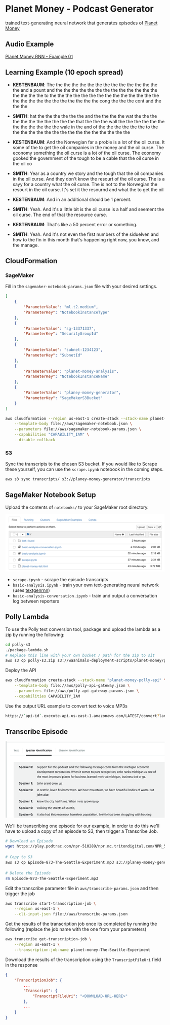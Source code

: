 # Planet Money - Podcast Generator

trained text-generating neural network that generates episodes of [Planet Money](https://www.npr.org/sections/money/)

## Audio Example

[Planet Money RNN - Example 01](https://soundcloud.com/gloverdude/planet-money-rnn-example-01)

## Learning Example (10 epoch spread)

* **KESTENBAUM**: The the the the the the the the the the the the the the the and a pount and the the the the the the the the the the the the the the the the the to the the the the the the the the the the the the the the the the the the the the the the the the the cong the the the cont and the the the

* **SMITH**: hat the the the the the the and the the the the wat the the the the the the the the the the the that the the the wall the the the the the the the the the the the the wale in the and of the the the the the the to the the the the the the the the the the the the the the the the

* **KESTENBAUM**: And the Norwegian far a proble is a lot of the oil curse. It some of the to get the oil companies in the money and the oil curse. The economy something the oil curse is a lot of the oil curse. The economy gooked the government of the tough to be a cable that the oil curse in the oil co

* **SMITH**: Year as a country we story and the tough that the oil companies in the oil curse. And they don't know the resourt of the oil curse. The is a sayy for a country what the oil curse. The is not to the Norwegian the resourt in the oil curse. It's set it the resournd and what the to get the oil

* **KESTENBAUM**: And in an additional should be 1 percent.

* **SMITH**: Yeah. And it's a little bit is the oil curse is a half and seement the oil curse. The end of that the resource curse.

* **KESTENBAUM**: That's like a 50 percent error or something.

* **SMITH**: Yeah. And it's not even the first numbers of the siduelven and how to the fin in this month that's happening right now, you know, and the manage.

## CloudFormation

### SageMaker

Fill in the `sagemaker-notebook-params.json` file with your desired settings.

```json
[
    {
        "ParameterValue": "ml.t2.medium",
        "ParameterKey": "NotebookInstanceType"
    },
    {
        "ParameterValue": "sg-13371337",
        "ParameterKey": "SecurityGroupId"
    },
    {
        "ParameterValue": "subnet-1234123",
        "ParameterKey": "SubnetId"
    },
    {
        "ParameterValue": "planet-money-analysis",
        "ParameterKey": "NotebookInstanceName"
    },
    {
        "ParameterValue": "planey-money-generator",
        "ParameterKey": "SageMakerS3Bucket"
    }
]
```

```bash
aws cloudformation --region us-east-1 create-stack --stack-name planet-money-sagemaker \
    --template-body file://aws/sagemaker-notebook.json \
    --parameters file://aws/sagemaker-notebook-params.json \
    --capabilities "CAPABILITY_IAM" \
    --disable-rollback
```

### S3

Sync the transcripts to the chosen S3 bucket. If you would like to Scrape these yourself, you can use the `scrape.ipynb` notebook in the coming steps.

```bash
aws s3 sync transcripts/ s3://planey-money-generator/transcripts
```

## SageMaker Notebook Setup

Upload the contents of `notebooks/` to your SageMaker root directory.

![SageMaker example](img/sagemaker-example.png)

* `scrape.ipynb` - scrape the episode transcripts
* `basic-analysis.ipynb` - train your own text-generating neural network (uses [textgenrnn](https://github.com/minimaxir/textgenrnn))
* `basic-analysis-conversation.ipynb` - train and output a conversation log between reporters

## Polly Lambda

To use the Polly text conversion tool, package and upload the lambda as a zip by running the following:

```bash
cd polly-s3
./package-lambda.sh
# Replace this line with your own bucket / path for the zip to sit
aws s3 cp polly-s3.zip s3://waanimals-deployment-scripts/planet-money/polly-s3.zip
```

Deploy the API

```bash
aws cloudformation create-stack --stack-name "planet-money-polly-api" \
    --template-body file://aws/polly-api-gateway.json \
    --parameters file://aws/polly-api-gateway-params.json \
    --capabilities CAPABILITY_IAM
```

Use the output URL example to convert text to voice MP3s

```bash
https://`api-id`.execute-api.us-east-1.amazonaws.com/LATEST/convert?lang=`voice-id`&query=`text-to-convert`
```

## Transcribe Episode

![Transcribe example](img/transcribe-example.png)

We'll be transcribing one episode for our example, in order to do this we'll have to upload a copy of an episode to S3, then trigger a Transcribe Job.

```bash
# Download an Episode
wget https://play.podtrac.com/npr-510289/npr.mc.tritondigital.com/NPR_510289/media/anon.npr-mp3/npr/pmoney/2018/10/20181031_pmoney_pmpod872.mp3 -O Episode-873-The-Seattle-Experiment.mp3

# Copy to S3
aws s3 cp Episode-873-The-Seattle-Experiment.mp3 s3://planey-money-generator/episodes/Episode-873-The-Seattle-Experiment.mp3

# Delete the Episode
rm Episode-873-The-Seattle-Experiment.mp3
```

Edit the transcribe parameter file in `aws/transcribe-params.json` and then trigger the job

```bash
aws transcribe start-transcription-job \
    --region us-east-1 \
    --cli-input-json file://aws/transcribe-params.json
```

Get the results of the transcription job once its completed by running the following (replace the job name with the one from your parameters)

```bash
aws transcribe get-transcription-job \
    --region us-east-1 \
    --transcription-job-name planet-money-The-Seattle-Experiment
```

Download the results of the transcription using the `TranscriptFileUri` field in the response

```json
{
    "TranscriptionJob": {
        ...
        "Transcript": {
            "TranscriptFileUri": "<DOWNLOAD-URL-HERE>"
        },
        ...
    }
}
```

